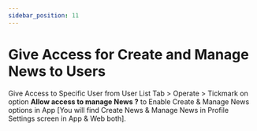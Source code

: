```yaml
---
sidebar_position: 11
---
```


# Give Access for Create and Manage News to Users

Give Access to Specific User from User List Tab > Operate > Tickmark on option **Allow access to manage News ?** to Enable Create & Manage News options in App [You will find Create News & Manage News in Profile Settings screen in App & Web both].
